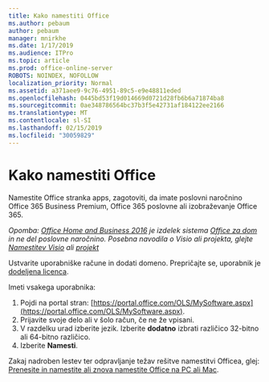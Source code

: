 ```yaml
---
title: Kako namestiti Office
ms.author: pebaum
author: pebaum
manager: mnirkhe
ms.date: 1/17/2019
ms.audience: ITPro
ms.topic: article
ms.prod: office-online-server
ROBOTS: NOINDEX, NOFOLLOW
localization_priority: Normal
ms.assetid: a371aee9-9c76-4951-89c5-e9e48811eded
ms.openlocfilehash: 0445bd53f19d014669d0721d28fb6b6a71874ba8
ms.sourcegitcommit: 0ae348786564bc37b3f5e42731af184122ee2166
ms.translationtype: MT
ms.contentlocale: sl-SI
ms.lasthandoff: 02/15/2019
ms.locfileid: "30059829"
---
```

# <a name="how-to-install-office"></a>Kako namestiti Office


Namestite Office stranka apps, zagotoviti, da imate poslovni naročnino Office 365 Business Premium, Office 365 poslovne ali izobraževanje Office 365.
  
*Opomba: [Office Home and Business 2016](https://products.office.com/home-and-business) je izdelek sistema [Office za dom](https://support.office.com/article/28cbc8cf-1332-4f04-9123-9b660abb629e?wt.mc_id=Alchemy_ClientDIA) in ne del poslovne naročnino. Posebna navodila o Visio ali projekta, glejte [Namestitev Visio](https://support.office.com/article/f98f21e3-aa02-4827-9167-ddab5b025710) ali [projekt](https://support.office.com/article/7059249b-d9fe-4d61-ab96-5c5bf435f281)*

Ustvarite uporabniške račune in dodati domeno. Prepričajte se, uporabnik je [dodeljena licenca](https://support.office.com/article/997596b5-4173-4627-b915-36abac6786dc?wt.mc_id=Alchemy_ClientDIA).
    
Imeti vsakega uporabnika:
1. Pojdi na portal stran: [https://portal.office.com/OLS/MySoftware.aspx](https://portal.office.com/OLS/MySoftware.aspx).
2. Prijavite svoje delo ali v šolo račun, če ne že vpisani.
3. V razdelku urad izberite jezik. Izberite **dodatno** izbrati različico 32-bitno ali 64-bitno različico. 
4. Izberite **Namesti**.
    
Zakaj nadroben lestev ter odpravljanje težav rešitve namestitvi Officea, glej: [Prenesite in namestite ali znova namestite Office na PC ali Mac](https://support.office.com/article/4414eaaf-0478-48be-9c42-23adc4716658?wt.mc_id=Alchemy_ClientDIA).
    